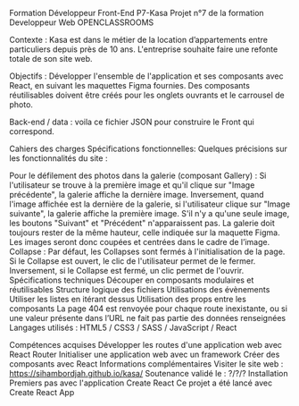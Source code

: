 Formation Développeur Front-End
P7-Kasa
Projet n°7 de la formation Developpeur Web OPENCLASSROOMS

Contexte :
Kasa est dans le métier de la location d’appartements entre particuliers depuis près de 10 ans. L'entreprise souhaite faire une refonte totale de son site web.

Objectifs :
Développer l'ensemble de l'application et ses composants avec React, en suivant les maquettes Figma fournies. Des composants réutilisables doivent être créés pour les onglets ouvrants et le carrousel de photo.

Back-end / data :
voila ce fichier JSON pour construire le Front qui correspond.

Cahiers des charges
Spécifications fonctionnelles:
Quelques précisions sur les fonctionnalités du site :

Pour le défilement des photos dans la galerie (composant Gallery) :
Si l'utilisateur se trouve à la première image et qu'il clique sur "Image précédente", la galerie affiche la dernière image.
Inversement, quand l'image affichée est la dernière de la galerie, si l'utilisateur clique sur "Image suivante", la galerie affiche la première image.
S'il n'y a qu'une seule image, les boutons "Suivant" et "Précédent" n'apparaissent pas.
La galerie doit toujours rester de la même hauteur, celle indiquée sur la maquette Figma. Les images seront donc coupées et centrées dans le cadre de l’image.
Collapse : Par défaut, les Collapses sont fermés à l'initialisation de la page.
Si le Collapse est ouvert, le clic de l'utilisateur permet de le fermer. Inversement, si le Collapse est fermé, un clic permet de l'ouvrir.
Spécifications techniques
Découper en composants modulaires et réutilisables
Structure logique des fichiers
Utilisations des évènements
Utiliser les listes en itérant dessus
Utilisation des props entre les composants
La page 404 est renvoyée pour chaque route inexistante, ou si une valeur présente dans l’URL ne fait pas partie des données renseignées
Langages utilisés :
HTML5 / CSS3 / SASS / JavaScript / React

Compétences acquises
Développer les routes d'une application web avec React Router
Initialiser une application web avec un framework
Créer des composants avec React
Informations complémentaires
Visiter le site web : https://sihambordjah.github.io/kasa/
Soutenance validé le : ?/?/?
Installation
Premiers pas avec l'application Create React
Ce projet a été lancé avec Create React App
 
